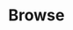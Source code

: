 # Browse


<script>

class Gallery {

  constructor() {
    this.apiBase = `http://bp.bad-harzburg-stiftung.de` // https://lively-kernel.org/bp2021dev
  }

  async loadAlbums() {
       this.albums = await fetch(this.apiBase + '/albums/', {
        headers: {
          authorization: "Bearer " +  localStorage["bp2021jwt"] ,
        }
      }).then(r => r.json())
    this.log.textContent = JSON.stringify(this.albums,undefined,  2)    
  }
  
  async selectPicture(picture, element, evt) {
    if (evt.shiftKey) {
      lively.openInspector(picture)
      return 
    }
  
    this.gallery.querySelectorAll(".picture").forEach(ea => ea.classList.remove("selected"))
    element.classList.add("selected")
    this.selected = picture
    this.showDetails(picture, element)
  }
  
  showDetails(picture, element) {
    this.details.querySelector("#title").value = picture.title
    this.details.querySelector("#description").value = picture.description
    let comments = this.details.querySelector("#comments")
    comments.innerHTML = ""
    for(ea of picture.comments) {
      let comment  = <div>{JSON.stringify(ea)}</div>
     comments.appendChild(comment)
    } 
    
    let input = <input value="new comment" keydown={evt => {
      if (evt.keyCode === 13) this.addComment(picture, input.value)
    }}></input>
    comments.appendChild(input)
  }
  
  async api(method=GET, path="/", data={}) {
   let resp = await fetch(  this.apiBase + path, {
        method: method,
        headers: {
          authorization: "Bearer " +  localStorage["bp2021jwt"] ,
          "content-type":  "application/json"
        },
        body: JSON.stringify(data)
    })
    return resp.json()
  }
  
  
  addComment(picture, string) {
    lively.notify("add comment not implemented", string)
    // this.api("/")
   
  }
  
  async browseAlbums() {
     if (!this.albums) await this.loadAlbums()
   
      this.log.innerHTML = ""
      this.gallery.innerHTML = ""
      var album = this.albums[0]
      for(let ea of album.pictures) {
        let element = 
          <div class="picture">
            <img 
              click={evt => 
                this.selectPicture(ea, element, evt)} 
              src={this.apiBase + ea.media.formats.thumbnail.url}>
            </img>
          </div>
        this.gallery.appendChild(element)
      }    
   }
  
  async login() {
    let username = localStorage["bp2021username"] || "user@foo"
    username = await lively.prompt("username", username)

    localStorage["bp2021username"] = username

    var password = await lively.prompt("password", "", custom => {
      custom.get("#prompt").setAttribute("type", "password")
    })

    var resp = await fetch(this.apiBase + '/auth/local', {
        method: "POST",
        headers: {
          "content-type":  "application/json"
        },
        body: JSON.stringify({
          identifier: username,
          password: password,
        })
      })

    if (resp.status == 200) {
      this.loginButton.style.background = "green"
    } else {
      this.loginButton.style.background = "red" 
    }
    var loginData = await resp.json()
    this.log.textContent = JSON.stringify(loginData, undefined, 2)
    localStorage["bp2021jwt"] = loginData.jwt 
  }

  async logout() {
      delete localStorage["bp2021jwt"] 
      lively.notify("logged out")
      this.log.textContent = ""
      this.loginButton.style.background = "" 
  }
 
  async updateTitle() {
    var picture = this.selected
    var title = this.details.querySelector("#title").value
    lively.notify("update picture " + picture.id +" title: " + title)
    var result = await this.api("PUT", "/pictures/" + picture.id, {
      id: picture.id,
      title: title
    })
    
    lively.notify("result", JSON.stringify(result))
    
    // refresh data... we could actually use "result" instead
    // this.loadAlbums()
    
    picture.title = result.title // take the data from server?
    
  }
 
  createUI(ctx) {  
    this.loginButton = <button click={() => this.login()}>login</button>
    this.logoutButton = <button click={() => this.logout()}>logout</button>
 
    this.log = document.createElement("pre");
    this.gallery = <div></div>
    this.details = <div>
      title: <input id="title" 
        keydown={evt => {if (evt.keyCode === 13) this.updateTitle()}}></input><br />
      description: <input id="description"></input>
      <ul id="comments">
      </ul>
    </div>

    var albumsButton = <button click={async () => {
      this.loadAlbums()
    }}>albums</button>

    var browseButton = <button click={async () => {
      this.browseAlbums()

    }}>browse</button>
  
  
    let style = document.createElement("style")
    style.textContent = `
      div.picture {
        display: inline-block;
        padding: 5px
      }
      
      div.picture.selected {
        outline: 2px solid blue;
      }
    `

    var pane = <div>
      {style}
      {this.loginButton}
      {this.logoutButton}
      {albumsButton}
      {browseButton}
      {this.log}
      {this.gallery}
      {this.details}
    </div>;
    pane.model = this // for debugging
     
    this.browseAlbums()
    return pane  
  }
}
new Gallery().createUI(this)
</script>




